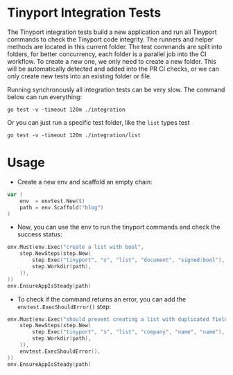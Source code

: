 # Tinyport Integration Tests

The Tinyport integration tests build a new application and run all Tinyport commands to check the Tinyport code integrity. The runners and helper methods are located in this current folder. The test commands are split into folders, for better concurrency, each folder is a parallel job into the CI workflow. To create a new one, we only need to create a new folder. This will be automatically detected and added into the PR CI checks, or we can only create new tests into an existing folder or file.

Running synchronously all integration tests can be very slow. The command below can run everything:
```shell
go test -v -timeout 120m ./integration
```

Or you can just run a specific test folder, like the `list` types test
```shell
go test -v -timeout 120m ./integration/list
```

# Usage

- Create a new env and scaffold an empty chain:
```go
var (
    env  = envtest.New(t)
    path = env.Scaffold("blog")
)
```

- Now, you can use the env to run the tinyport commands and check the success status:
```go
env.Must(env.Exec("create a list with bool",
    step.NewSteps(step.New(
        step.Exec("tinyport", "s", "list", "document", "signed:bool"),
        step.Workdir(path),
    )),
))
env.EnsureAppIsSteady(path)
```

- To check if the command returns an error, you can add the `envtest.ExecShouldError()` step:
```go
env.Must(env.Exec("should prevent creating a list with duplicated fields",
    step.NewSteps(step.New(
        step.Exec("tinyport", "s", "list", "company", "name", "name"),
        step.Workdir(path),
    )),
    envtest.ExecShouldError(),
))
env.EnsureAppIsSteady(path)
```